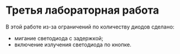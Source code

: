 # Третья лабораторная работа
В этой работе из-за ограничений по количеству диодов сделано:
- мигание светодиода с задержкой;
- включение излучения светодиода по кнопке.